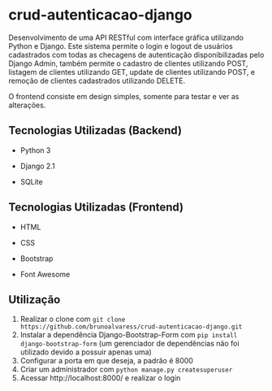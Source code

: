 # crud-autenticacao-django

Desenvolvimento de uma API RESTful com interface gráfica utilizando Python e Django. Este sistema permite o login e logout de usuários
cadastrados com todas as checagens de autenticação disponibilizadas pelo Django Admin, também permite o cadastro de clientes utilizando POST, listagem de clientes utilizando GET, update de clientes utilizando POST, e remoção de clientes cadastrados utilizando DELETE.

O frontend consiste em design simples, somente para testar e ver as alterações.




## Tecnologias Utilizadas (Backend)

- Python 3

- Django 2.1

- SQLite

## Tecnologias Utilizadas (Frontend)

- HTML

- CSS

- Bootstrap

- Font Awesome


## Utilização

1. Realizar o clone com `git clone https://github.com/brunoalvaress/crud-autenticacao-django.git`
2. Instalar a dependência Django-Bootstrap-Form com `pip install django-bootstrap-form` (um gerenciador de dependências não foi utilizado devido a possuir apenas uma)
3. Configurar a porta em que deseja, a padrão é 8000
4. Criar um administrador com `python manage.py createsuperuser`
5. Acessar http://localhost:8000/ e realizar o login

